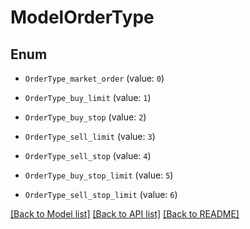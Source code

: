 # ModelOrderType


## Enum

* `OrderType_market_order` (value: `0`)

* `OrderType_buy_limit` (value: `1`)

* `OrderType_buy_stop` (value: `2`)

* `OrderType_sell_limit` (value: `3`)

* `OrderType_sell_stop` (value: `4`)

* `OrderType_buy_stop_limit` (value: `5`)

* `OrderType_sell_stop_limit` (value: `6`)

[[Back to Model list]](../README.md#documentation-for-models) [[Back to API list]](../README.md#documentation-for-api-endpoints) [[Back to README]](../README.md)


